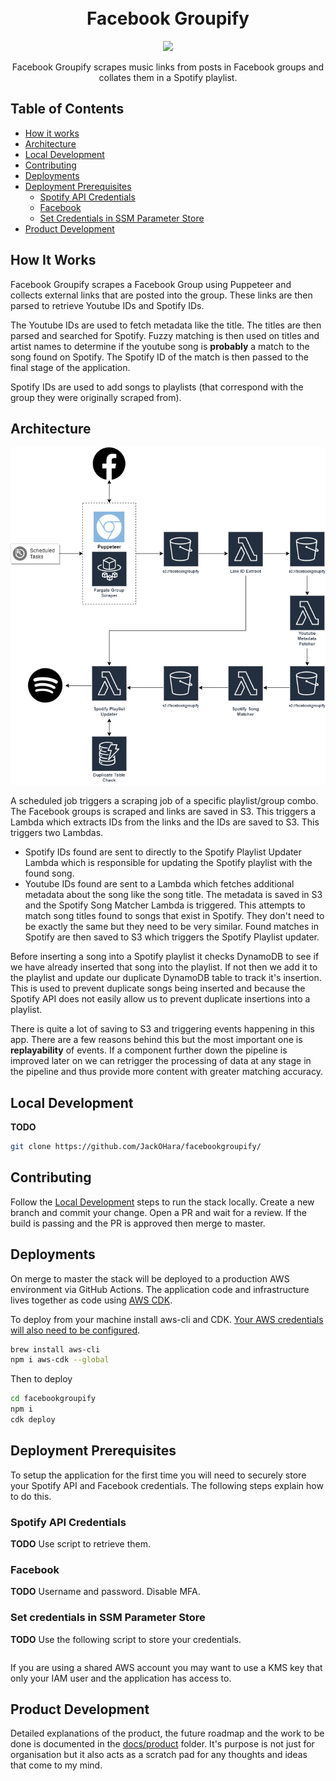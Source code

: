 <h1 align="center">
  <br>
   Facebook Groupify
</h1>

<p align="center">  
<a href="https://github.com/JackOHara/facebookgroupify/actions?query=workflow%3ADeployment"><img src="https://github.com/jackohara/facebookgroupify/workflows/Deployment/badge.svg"></a>
</p>

<p align="center">
  Facebook Groupify scrapes music links from posts in Facebook groups and collates them in a Spotify playlist.
</p>


## Table of Contents

* [How it works](#how-it-works)
* [Architecture](#architecture)
* [Local Development](#local-development)
* [Contributing](#contributing)
* [Deployments](#deployments)
* [Deployment Prerequisites](#deployment-prerequisites)
    * [Spotify API Credentials](#spotify-api-credentials)
    * [Facebook](#facebook)
    * [Set Credentials in SSM Parameter Store](#set-credentials-in-ssm-parameter-store)
* [Product Development](#product-development)
## How It Works
Facebook Groupify scrapes a Facebook Group using Puppeteer and collects external links that are posted into the group. These links are then parsed to retrieve Youtube IDs and Spotify IDs.

The Youtube IDs are used to fetch metadata like the title. The titles are then parsed and searched for Spotify. Fuzzy matching is then used on titles and artist names to determine if the youtube song is **probably** a match to the song found on Spotify. The Spotify ID of the match is then passed to the final stage of the application.

Spotify IDs are used to add songs to playlists (that correspond with the group they were originally scraped from).

## Architecture

<p align="center">  
<a href="https://drive.google.com/file/d/1tJdlG1rjz_DGWeln30z8vguZy2ArtEJM/view?usp=sharing"><img src="./docs/architecture/architecture.png"></a>
</p>
A scheduled job triggers a scraping job of a specific playlist/group combo. The Facebook groups is scraped and links are saved in S3. This triggers a Lambda which extracts IDs from the links and the IDs are saved to S3. This triggers two Lambdas. 

- Spotify IDs found are sent to directly to the Spotify Playlist Updater Lambda which is responsible for updating the Spotify playlist with the found song. 
- Youtube IDs found are sent to a Lambda which fetches additional metadata about the song like the song title. The metadata is saved in S3 and the Spotify Song Matcher Lambda is triggered. This attempts to match song titles found to songs that exist in Spotify. They don't need to be exactly the same but they need to be very similar. Found matches in Spotify are then saved to S3 which triggers the Spotify Playlist updater.

Before inserting a song into a Spotify playlist it checks DynamoDB to see if we have already inserted that song into the playlist. If not then we add it to the playlist and update our duplicate DynamoDB table to track it's insertion. This is used to prevent duplicate songs being inserted and because the Spotify API does not easily allow us to prevent duplicate insertions into a playlist.

There is quite a lot of saving to S3 and triggering events happening in this app. There are a few reasons behind this but the most important one is **replayability** of events. If a component further down the pipeline is improved later on we can retrigger the processing of data at any stage in the pipeline and thus provide more content with greater matching accuracy.


## Local Development
**TODO**
```bash
git clone https://github.com/JackOHara/facebookgroupify/
```

## Contributing
Follow the [Local Development](#local-development) steps to run the stack locally. Create a new branch and commit your change. Open a PR and wait for a review. If the build is passing and the PR is approved then merge to master.

## Deployments
On merge to master the stack will be deployed to a production AWS environment via GitHub Actions. The application code and infrastructure lives together as code using [AWS CDK](https://docs.aws.amazon.com/cdk/latest/guide/home.html).

To deploy from your machine install aws-cli and CDK. [Your AWS credentials will also need to be configured](https://docs.aws.amazon.com/cli/latest/userguide/cli-chap-configure.html). 
```bash
brew install aws-cli
npm i aws-cdk --global
```

Then to deploy
```bash
cd facebookgroupify
npm i
cdk deploy
```

## Deployment Prerequisites
To setup the application for the first time you will need to securely store your Spotify API and Facebook credentials. The following steps explain how to do this.
### Spotify API Credentials 
**TODO** Use script to retrieve them. 
### Facebook
**TODO** Username and password. Disable MFA. 
### Set credentials in SSM Parameter Store
**TODO** Use the following script to store your credentials.
```

```
If you are using a shared AWS account you may want to use a KMS key that only your IAM user and the application has access to.

## Product Development
Detailed explanations of the product, the future roadmap and the work to be done is documented in the [docs/product](./docs/product) folder. It's purpose is not just for organisation but it also acts as a scratch pad for any thoughts and ideas that come to my mind. 
